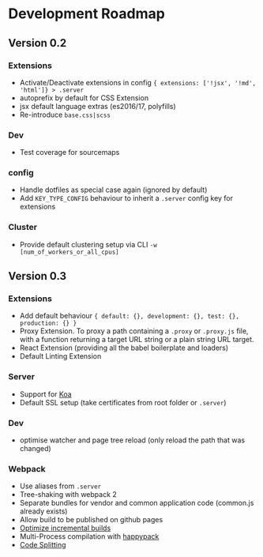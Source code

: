 # Development Roadmap

## Version 0.2
### Extensions
- Activate/Deactivate extensions in config `{ extensions: ['!jsx', '!md', 'html']} > .server`
- autoprefix by default for CSS Extension
- jsx default language extras (es2016/17, polyfills)
- Re-introduce `base.css|scss`

### Dev
- Test coverage for sourcemaps

### config
- Handle dotfiles as special case again (ignored by default)
- Add `KEY_TYPE_CONFIG` behaviour to inherit a `.server` config key for extensions

### Cluster
- Provide default clustering setup via CLI `-w [num_of_workers_or_all_cpus]`

## Version 0.3
### Extensions
- Add default behaviour `{ default: {}, development: {}, test: {}, production: {} }`
- Proxy Extension. To proxy a path containing a `.proxy` or `.proxy.js` file,
with a function returning a target URL string or a plain string URL target.
- React Extension (providing all the babel boilerplate and loaders)
- Default Linting Extension

### Server
- Support for [Koa](http://koajs.com/)
- Default SSL setup (take certificates from root folder or `.server`)

### Dev
- optimise watcher and page tree reload (only reload the path that was changed)

### Webpack
- Use aliases from `.server`
- Tree-shaking with webpack 2
- Separate bundles for vendor and common application code (common.js already exists)
- Allow build to be published on github pages
- [Optimize incremental builds](http://engineering.invisionapp.com/post/optimizing-webpack/)
- Multi-Process compilation with [happypack](https://github.com/amireh/happypack)
- [Code Splitting](https://github.com/webpack/docs/wiki/code-splitting)
